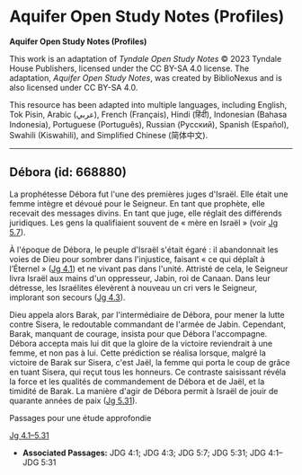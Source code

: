 # Aquifer Open Study Notes (Profiles)

**Aquifer Open Study Notes (Profiles)**

This work is an adaptation of *Tyndale Open Study Notes* © 2023 Tyndale House Publishers, licensed under the CC BY\-SA 4\.0 license. The adaptation, *Aquifer Open Study Notes*, was created by BiblioNexus and is also licensed under CC BY\-SA 4\.0\.

This resource has been adapted into multiple languages, including English, Tok Pisin, Arabic (عربي), French (Français), Hindi (हिंदी), Indonesian (Bahasa Indonesia), Portuguese (Português), Russian (Русский), Spanish (Español), Swahili (Kiswahili), and Simplified Chinese (简体中文).



--------------------------------

## Débora (id: 668880)

La prophétesse Débora fut l'une des premières juges d'Israël. Elle était une femme intègre et dévoué pour le Seigneur. En tant que prophète, elle recevait des messages divins. En tant que juge, elle réglait des différends juridiques. Les gens la qualifiaient souvent de « mère en Israël » (voir [Jg 5\.7](https://ref.ly/Judg5:7)).

À l'époque de Débora, le peuple d'Israël s'était égaré : il abandonnait les voies de Dieu pour sombrer dans l'injustice, faisant « ce qui déplaît à l’Éternel » ([Jg 4\.1](https://ref.ly/Judg4:1)) et ne vivant pas dans l'unité. Attristé de cela, le Seigneur livra Israël aux mains d'un oppresseur, Jabin, roi de Canaan. Dans leur détresse, les Israélites élevèrent à nouveau un cri vers le Seigneur, implorant son secours ([Jg 4\.3](https://ref.ly/Judg4:3)).

Dieu appela alors Barak, par l'intermédiaire de Débora, pour mener la lutte contre Sisera, le redoutable commandant de l'armée de Jabin. Cependant, Barak, manquant de courage, insista pour que Débora l'accompagne. Débora accepta mais lui dit que la gloire de la victoire reviendrait à une femme, et non pas à lui. Cette prédiction se réalisa lorsque, malgré la victoire de Barak sur Sisera, c'est Jaël, la femme qui porta le coup de grâce en tuant Sisera, qui reçut tous les honneurs. Ce contraste saisissant révéla la force et les qualités de commandement de Débora et de Jaël, et la timidité de Barak. La manière d'agir de Débora permit à Israël de jouir de quarante années de paix ([Jg 5\.31](https://ref.ly/Judg5:31)).

Passages pour une étude approfondie

[Jg 4\.1–5\.31](https://ref.ly/Judg4:1-Judg5:31)

* **Associated Passages:** JDG 4:1; JDG 4:3; JDG 5:7; JDG 5:31; JDG 4:1–JDG 5:31


